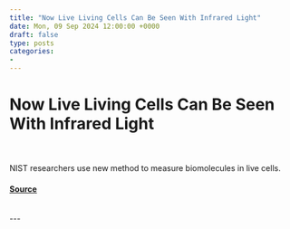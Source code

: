 ```yaml
---
title: "Now Live Living Cells Can Be Seen With Infrared Light"
date: Mon, 09 Sep 2024 12:00:00 +0000
draft: false
type: posts
categories: 
- 
---
```

# Now Live Living Cells Can Be Seen With Infrared Light

<br/>

<br/>
NIST researchers use new method to measure biomolecules in live cells.

#### [Source](https://www.nist.gov/news-events/news/2024/09/now-live-living-cells-can-be-seen-infrared-light)

<br/>
---
